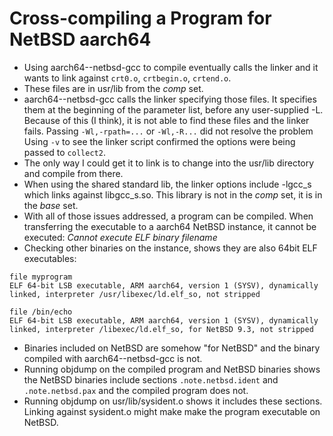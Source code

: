 # Cross-compiling a Program for NetBSD aarch64

- Using aarch64--netbsd-gcc to compile eventually calls the linker and it wants to link against `crt0.o`, `crtbegin.o`, `crtend.o`.
- These files are in usr/lib from the _comp_ set.
- aarch64--netbsd-gcc calls the linker specifying those files. It specifies them at the beginning of the parameter list, before any user-supplied -L. Because of this (I think), it is not able to find these files and the linker fails. Passing `-Wl,-rpath=...` or `-Wl,-R...` did not resolve the problem Using `-v` to see the linker script confirmed the options were being passed to `collect2`.
- The only way I could get it to link is to change into the usr/lib directory and compile from there.
- When using the shared standard lib, the linker options include -lgcc_s which links against libgcc_s.so. This library is not in the _comp_ set, it is in the _base_ set.
- With all of those issues addressed, a program can be compiled. When transferring the executable to a aarch64 NetBSD instance, it cannot be executed: _Cannot execute ELF binary filename_
- Checking other binaries on the instance, shows they are also 64bit ELF executables:
```
file myprogram
ELF 64-bit LSB executable, ARM aarch64, version 1 (SYSV), dynamically linked, interpreter /usr/libexec/ld.elf_so, not stripped

file /bin/echo
ELF 64-bit LSB executable, ARM aarch64, version 1 (SYSV), dynamically linked, interpreter /libexec/ld.elf_so, for NetBSD 9.3, not stripped
```
- Binaries included on NetBSD are somehow "for NetBSD" and the binary compiled with aarch64--netbsd-gcc is not.
- Running objdump on the compiled program and NetBSD binaries shows the NetBSD binaries include sections `.note.netbsd.ident` and `.note.netbsd.pax` and the compiled program does not.
- Running objdump on usr/lib/sysident.o shows it includes these sections. Linking against sysident.o might make make the program executable on NetBSD.
